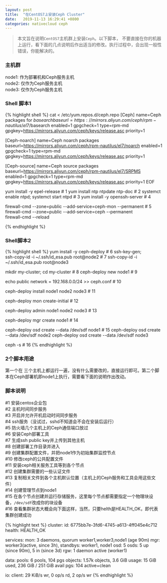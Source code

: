 ```yaml
---
layout: post
title:  "在CentOS7上安装Ceph Cluster"
date:   2019-11-13 16:29:41 +0800
categories: nativecloud ceph
---
```

> 本文旨在说明`CentOS7`主机群上安装`Ceph`。以下脚本， 不要直接在你的机器上运行，看下面的几点说明后作出适当的修改。执行过程中，会出现一般性错误，你能解决的。

### 主机群  
node1: 作为部署机和Ceph服务主机   
node2: 仅作为Ceph服务主机   
node3: 仅作为Ceph服务主机    

### Shell 脚本1  
{% highlight shell %}
cat <<EOF > /etc/yum.repos.d/ceph.repo
[Ceph]
name=Ceph packages for $basearch
baseurl=https://mirrors.aliyun.com/ceph/rpm-nautilus/el7/$basearch
enabled=1
gpgcheck=1
type=rpm-md
gpgkey=https://mirrors.aliyun.com/ceph/keys/release.asc
priority=1

[Ceph-noarch]
name=Ceph noarch packages
baseurl=https://mirrors.aliyun.com/ceph/rpm-nautilus/el7/noarch
enabled=1
gpgcheck=1
type=rpm-md
gpgkey=https://mirrors.aliyun.com/ceph/keys/release.asc
priority=1

[Ceph-source]
name=Ceph source packages
baseurl=https://mirrors.aliyun.com/ceph/rpm-nautilus/el7/SRPMS
enabled=1
gpgcheck=1
type=rpm-md
gpgkey=https://mirrors.aliyun.com/ceph/keys/release.asc
priority=1
EOF

yum install -y epel-release                                      # 1
yum install ntp ntpdate ntp-doc                                  # 2
systemct enable ntpd; systemct start ntpd                        # 3
yum install -y openssh-server                                    # 4

firewall-cmd --zone=public --add-service=ceph-mon --permanent    # 5
firewall-cmd --zone=public --add-service=ceph --permanent        
firewall-cmd --reload

{% endhighlight %}

### Shell脚本2  

{% highlight shell %}
yum install -y ceph-deploy                                       # 6
ssh-key-gen; \
  ssh-copy-id -i ~/.ssh/id_esa.pub root@node2                    # 7
  ssh-copy-id -i ~/.ssh/id_esa.pub root@node3

mkdir my-cluster; cd my-cluster                                  # 8
ceph-deploy new node1                                            # 9

echo public network = 192.168.0.0/24 >> ceph.conf                # 10

ceph-deploy install node1 node2 node3                            # 11

ceph-deploy mon create-initial                                   # 12

ceph-deploy admin node1 node2 node3                              # 13

ceph-deploy mgr create node1                                     # 14

ceph-deploy osd create --data /dev/sdf node1                     # 15
ceph-deploy osd create --data /dev/sdf node2
ceph-deploy osd create --data /dev/sdf node3

ceph -s                                                          # 16
{% endhighlight %}

### 2个脚本用途  
第一个在 三个主机上都运行一遍，没有什么需要改的，直接运行即可。第二个脚本在Ceph部署机即node1上执行，需要看下面的说明作出改动。

### 脚本说明  
#1 安装centos企业包  
#2 主机时间同步服务  
#3 开启并允许开机启动时间同步服务  
#4 ssh服务（没试过，sshd不知道会不会在安装后运行）  
#5 防火墙几个主机上的Ceph通信端口放过  
#6 安装Ceph部署工具  
#7 生成ssh public key并上传到其他主机  
#8 创建部署工作目录并进入  
#9 创建集群配置文件，并把node1作为初始集群监控节点  
#10 修改ceph的公共配置文件  
#11 安装ceph相关服务工具等到各个节点  
#12 创建集群需要的一些认证文件  
#13 复制相关文件到各个主机默认位置（主机上的Ceph服务和工具会用这些文件）  
#14 创建管理节点到node1  
#15 在各个节点创建并运行存储服务，这里每个节点都需要指定一个物理块设备，`/dev/sdf`改成你的块设备  
#16 查看集群状态大概会向下面这样，当然，只要helth是HEALTH_OK，即代表集群创建成功  

{% highlight text %}
cluster:
  id:     6775bb7e-3fd6-4745-a613-4ff045e4c712
  health: HEALTH_OK

services:
  mon: 3 daemons, quorum worker1,worker3,node1 (age 90m)
  mgr: worker3(active, since 3h), standbys: worker1, node1
  osd: 5 osds: 5 up (since 90m), 5 in (since 3d)
  rgw: 1 daemon active (worker1)

data:
  pools:   6 pools, 104 pgs
  objects: 1.57k objects, 3.6 GiB
  usage:   15 GiB used, 236 GiB / 251 GiB avail
  pgs:     104 active+clean

io:
  client:   29 KiB/s wr, 0 op/s rd, 2 op/s wr
{% endhighlight %}